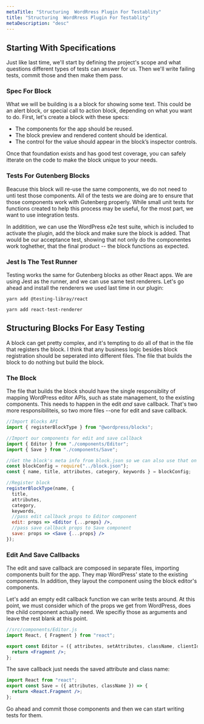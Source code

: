 ```yaml
---
metaTitle: "Structuring  WordRress Plugin For Testablity"
title: "Structuring  WordRress Plugin For Testablity"
metaDescription: "desc"
---
```


## Starting With Specifications

Just like last time, we'll start by defining the project's scope and what questions different types of tests can answer for us. Then we'll write failing tests, commit those and then make them pass.

### Spec For Block

What we will be building is a a block for showing some text. This could be an alert block, or special call to action block, depending on what you want to do. First, let's create a block with these specs:

- The components for the app should be reused.
- The block preview and rendered content should be identical.
- The control for the value should appear in the block’s inspector controls.

Once that foundation exists and has good test coverage, you can safely itterate on the code to make the block unique to your needs.

### Tests For Gutenberg Blocks

Beacuse this block will re-use the same components, we do not need to unti test those components. All of the tests we are doing are to ensure that those components work with Gutenberg properly. While small unit tests for functions created to help this process may be useful, for the most part, we want to use integration tests.

In additition, we can use the WordPress e2e test suite, which is included to activate the plugin, add the block and make sure the block is added. That would be our acceptance test, showing that not only do the componentes work toghether, that the final product -- the block functions as expected.

### Jest Is The Test Runner

Testing works the same for Gutenberg blocks as other React apps. We are using Jest as the runner, and we can use same test renderers. Let's go ahead and install the renderers we used last time in our plugin:

`yarn add @testing-libray/react`

`yarn add react-test-renderer`

## Structuring Blocks For Easy Testing

A block can get pretty complex, and it's tempting to do all of that in the file that registers the block. I think that any business logic besides block registration should be seperated into different files. The file that builds the block to do nothing but build the block.

### The Block

The file that builds the block should have the single responsiblity of mapping WordPress editor APIs, such as state management, to the existing components. This needs to happen in the edit _and_ save callback. That's two more responsibiliteis, so two more files --one for edit and save callback.

```jsx
//Import Blocks API
import { registerBlockType } from "@wordpress/blocks";

//Import our components for edit and save callback
import { Editor } from "./components/Editor";
import { Save } from "./components/Save";

//Get the block's meta info from block.json so we can also use that on the server.
const blockConfig = require("../block.json");
const { name, title, attributes, category, keywords } = blockConfig;

//Register block
registerBlockType(name, {
  title,
  attributes,
  category,
  keywords,
  //pass edit callback props to Editor component
  edit: props => <Editor {...props} />,
  //pass save callback props to Save component
  save: props => <Save {...props} />
});
```

### Edit And Save Callbacks

The edit and save callback are composed in separate files, importing components built for the app. They map WordPress' state to the existing components. In addition, they layout the component using the block editor's components.

Let's add an empty edit callback function we can write tests around. At this point, we must consider which of the props we get from WordPress, does the child component actually need. We specifiy those as arguments and leave the rest blank at this point.

```jsx
//src/components/Editor.js
import React, { Fragment } from "react";

export const Editor = ({ attributes, setAttributes, className, clientId }) => {
  return <Fragment />;
};
```

The save callback just needs the saved attribute and class name:

```jsx
import React from "react";
export const Save = ({ attributes, className }) => {
  return <React.Fragment />;
};
```

Go ahead and commit those components and then we can start writing tests for them.
